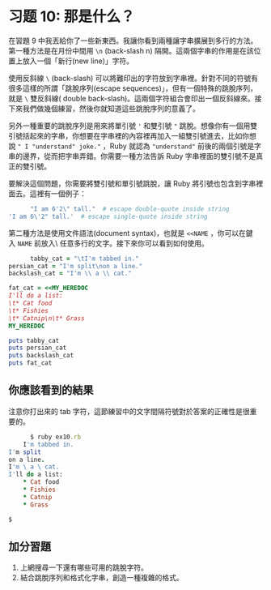 # 习题 10: 那是什么？

在習題 9 中我丟給你了一些新東西。我讓你看到兩種讓字串擴展到多行的方法。第一種方法是在月份中間用 `\n` (back-slash n) 隔開。這兩個字串的作用是在該位置上放入一個「新行(new line)」字符。

使用反斜線 `\` (back-slash) 可以將難印出的字符放到字串裡。針對不同的符號有很多這樣的所謂「跳脫序列(escape sequences)」，但有一個特殊的跳脫序列，就是 `\` 雙反斜線( double back-slash)。這兩個字符組合會印出一個反斜線來。接下來我們做幾個練習，然後你就知道這些跳脫序列的意義了。

另外一種重要的跳脫序列是用來將單引號 `'` 和雙引號 `"` 跳脫。想像你有一個用雙引號括起來的字串，你想要在字串裡的內容裡再加入一組雙引號進去，比如你想說 `" I "understand" joke."` ，Ruby 就認為 `"understand"` 前後的兩個引號是字串的邊界，從而把字串弄錯。你需要一種方法告訴 Ruby 字串裡面的雙引號不是真正的雙引號。

要解決這個問題，你需要將雙引號和單引號跳脫，讓 Ruby 將引號也包含到字串裡面去。這裡有一個例子：

```rb
      "I am 6'2\" tall."  # escape double-quote inside string
'I am 6\'2" tall.'  # escape single-quote inside string

```

第二種方法是使用文件語法(document syntax)，也就是 `<<NAME` ，你可以在鍵入 `NAME` 前放入\ 任意多行的文字。接下來你可以看到如何使用。

```rb
      tabby_cat = "\tI'm tabbed in."
persian_cat = "I'm split\non a line."
backslash_cat = "I'm \\ a \\ cat."

fat_cat = <<MY_HEREDOC
I'll do a list:
\t* Cat food
\t* Fishies
\t* Catnip\n\t* Grass
MY_HEREDOC

puts tabby_cat
puts persian_cat
puts backslash_cat
puts fat_cat

```

## 你應該看到的結果

注意你打出來的 tab 字符，這節練習中的文字間隔符號對於答案的正確性是很重要的。

```rb
      $ ruby ex10.rb
    I'm tabbed in.
I'm split
on a line.
I'm \ a \ cat.
I'll do a list:
    * Cat food
    * Fishies
    * Catnip
    * Grass

$

```

## 加分習題

1.  上網搜尋一下還有哪些可用的跳脫字符。
2.  結合跳脫序列和格式化字串，創造一種複雜的格式。